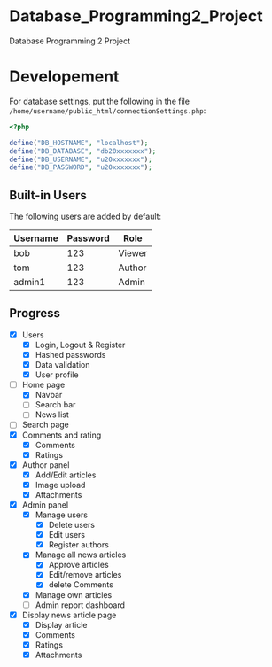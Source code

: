 # Database_Programming2_Project

Database Programming 2 Project

# Developement

For database settings, put the following in the file
`/home/username/public_html/connectionSettings.php`:

```php
<?php

define("DB_HOSTNAME", "localhost");
define("DB_DATABASE", "db20xxxxxxx");
define("DB_USERNAME", "u20xxxxxxx");
define("DB_PASSWORD", "u20xxxxxxx");
```

## Built-in Users

The following users are added by default:

| Username | Password | Role   |
| -------- | -------- | ------ |
| bob      | 123      | Viewer |
| tom      | 123      | Author |
| admin1   | 123      | Admin  |

## Progress

- [x] Users
  - [x] Login, Logout & Register
  - [x] Hashed passwords
  - [x] Data validation
  - [x] User profile
- [ ] Home page
  - [x] Navbar
  - [ ] Search bar
  - [ ] News list
- [ ] Search page
- [x] Comments and rating
  - [x] Comments
  - [x] Ratings
- [x] Author panel
  - [x] Add/Edit articles
  - [x] Image upload
  - [x] Attachments
- [x] Admin panel
  - [x] Manage users
    - [x] Delete users
    - [x] Edit users
    - [x] Register authors
  - [x] Manage all news articles
    - [x] Approve articles
    - [x] Edit/remove articles
    - [x] delete Comments
  - [x] Manage own articles
  - [ ] Admin report dashboard
- [x] Display news article page 
  - [x] Display article
  - [x] Comments
  - [x] Ratings
  - [x] Attachments
